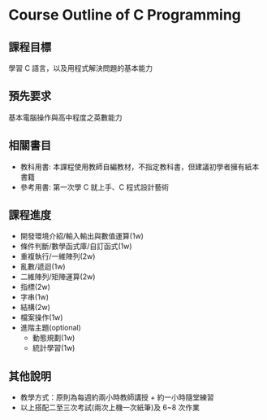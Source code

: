 # Course Outline of C Programming

## 課程目標

學習 C 語言，以及用程式解決問題的基本能力

## 預先要求

基本電腦操作與高中程度之英數能力

## 相關書目

* 教科用書: 本課程使用教師自編教材，不指定教科書，但建議初學者擁有紙本書籍
* 參考用書: 第一次學 C 就上手、C 程式設計藝術

## 課程進度

* 開發環境介紹/輸入輸出與數值運算(1w)
* 條件判斷/數學函式庫/自訂函式(1w)
* 重複執行/一維陣列(2w)
* 亂數/遞迴(1w)
* 二維陣列/矩陣運算(2w)
* 指標(2w)
* 字串(1w)
* 結構(2w)
* 檔案操作(1w)
* 進階主題(optional)
  * 動態規劃(1w)
  * 統計學習(1w)

## 其他說明

* 教學方式：原則為每週約兩小時教師講授 + 約一小時隨堂練習
* 以上搭配二至三次考試(兩次上機一次紙筆)及 6~8 次作業
